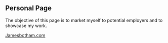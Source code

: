 ## Personal Page

The objective of this page is to market myself to potential employers and to showcase my work.

<a href="www.jamesbotham.com">Jamesbotham.com</a>


